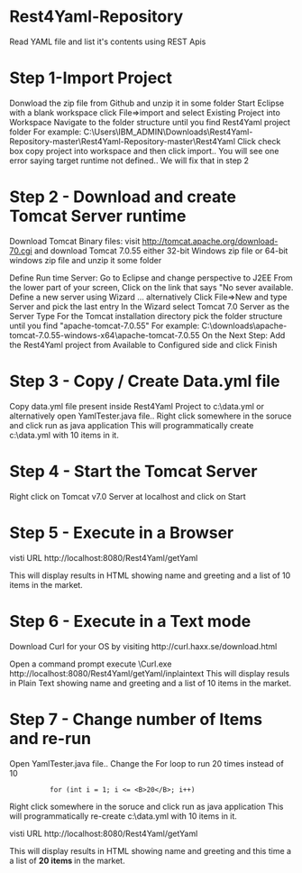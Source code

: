Rest4Yaml-Repository
====================

Read YAML file and list it's contents using REST Apis

<H1> Step 1-Import Project </H1>
Donwload the zip file from Github and unzip it in some folder
Start Eclipse with a blank workspace
click File=>import and select Existing Project into Workspace
Navigate to the folder structure until you find Rest4Yaml project folder
For example:  C:\Users\IBM_ADMIN\Downloads\Rest4Yaml-Repository-master\Rest4Yaml-Repository-master\Rest4Yaml
Click check box copy project into workspace 
and then click import..  You will see one error saying target runtime not defined.. We will fix that in step 2


<H1> Step 2 - Download and create Tomcat Server runtime  </H1>

Download Tomcat Binary files:
visit  http://tomcat.apache.org/download-70.cgi and download Tomcat 7.0.55 either 32-bit Windows zip file 
or 64-bit windows zip file and unzip it some folder

Define Run time Server:
Go to Eclipse and change perspective to J2EE
From the lower part of your screen, Click on the link that says "No sever available. Define a new server using Wizard ...
alternatively Click File=>New and type Server and pick the last entry
In the Wizard select Tomcat 7.0 Server as the Server Type
For the Tomcat installation directory pick the folder structure until you find  "apache-tomcat-7.0.55"
For example: C:\downloads\apache-tomcat-7.0.55-windows-x64\apache-tomcat-7.0.55
On the Next Step:  Add the Rest4Yaml project from Available to Configured side
and click Finish

<H1> Step 3 - Copy / Create Data.yml file  </H1>
Copy data.yml file present inside Rest4Yaml Project to c:\data.yml
or alternatively open YamlTester.java file.. Right click somewhere in the soruce and click run as java application 
This will programmatically create c:\data.yml with 10 items in it.

<H1> Step 4 - Start the Tomcat Server</H1>
Right click on Tomcat v7.0 Server at localhost and click on Start

<H1> Step 5 - Execute in a Browser</H1>
visti URL http://localhost:8080/Rest4Yaml/getYaml

This will display results in HTML showing name and greeting and a list of 10 items in the market.

<H1> Step 6 - Execute in a Text mode <optional>  </H1>
Download Curl for your OS by visiting http://curl.haxx.se/download.html

Open a command prompt
execute  <download location>\Curl.exe  http://localhost:8080/Rest4Yaml/getYaml/inplaintext
This will display resuls in Plain Text showing name and greeting and a list of 10 items in the market.

<H1> Step 7 - Change number of Items and re-run  <optional>  </H1>
Open YamlTester.java file.. 
Change the For loop to run 20 times instead of 10

              for (int i = 1; i <= <B>20</B>; i++)

Right click somewhere in the soruce and click run as java application 
This will programmatically re-create c:\data.yml with 10 items in it.

visti URL http://localhost:8080/Rest4Yaml/getYaml

This will display results in HTML showing name and greeting 
and this time a a list of <B> 20 items </B> in the market.

